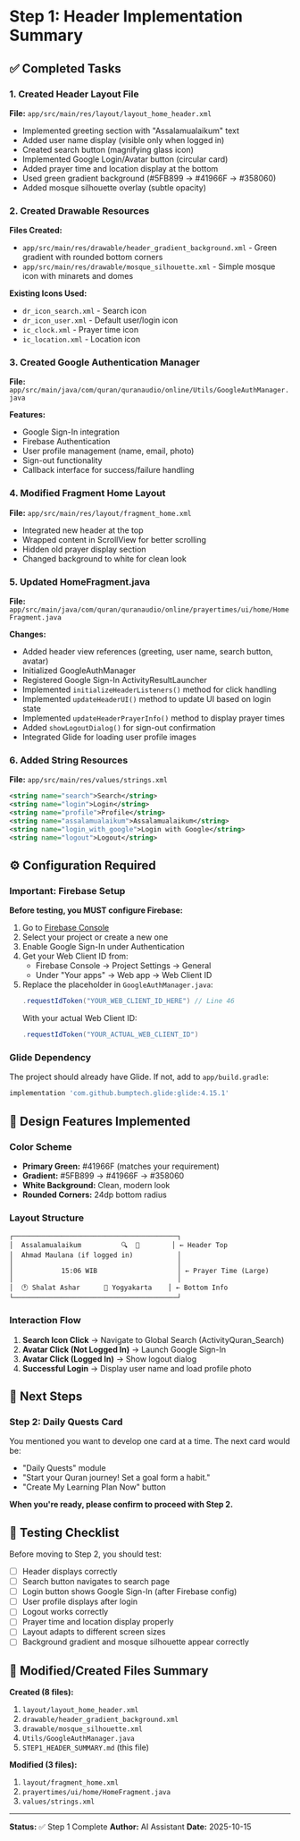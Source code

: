 # Step 1: Header Implementation Summary

## ✅ Completed Tasks

### 1. Created Header Layout File
**File:** `app/src/main/res/layout/layout_home_header.xml`
- Implemented greeting section with "Assalamualaikum" text
- Added user name display (visible only when logged in)
- Created search button (magnifying glass icon)
- Implemented Google Login/Avatar button (circular card)
- Added prayer time and location display at the bottom
- Used green gradient background (#5FB899 → #41966F → #358060)
- Added mosque silhouette overlay (subtle opacity)

### 2. Created Drawable Resources
**Files Created:**
- `app/src/main/res/drawable/header_gradient_background.xml` - Green gradient with rounded bottom corners
- `app/src/main/res/drawable/mosque_silhouette.xml` - Simple mosque icon with minarets and domes

**Existing Icons Used:**
- `dr_icon_search.xml` - Search icon
- `dr_icon_user.xml` - Default user/login icon  
- `ic_clock.xml` - Prayer time icon
- `ic_location.xml` - Location icon

### 3. Created Google Authentication Manager
**File:** `app/src/main/java/com/quran/quranaudio/online/Utils/GoogleAuthManager.java`

**Features:**
- Google Sign-In integration
- Firebase Authentication
- User profile management (name, email, photo)
- Sign-out functionality
- Callback interface for success/failure handling

### 4. Modified Fragment Home Layout
**File:** `app/src/main/res/layout/fragment_home.xml`
- Integrated new header at the top
- Wrapped content in ScrollView for better scrolling
- Hidden old prayer display section
- Changed background to white for clean look

### 5. Updated HomeFragment.java
**File:** `app/src/main/java/com/quran/quranaudio/online/prayertimes/ui/home/HomeFragment.java`

**Changes:**
- Added header view references (greeting, user name, search button, avatar)
- Initialized GoogleAuthManager
- Registered Google Sign-In ActivityResultLauncher
- Implemented `initializeHeaderListeners()` method for click handling
- Implemented `updateHeaderUI()` method to update UI based on login state
- Implemented `updateHeaderPrayerInfo()` method to display prayer times
- Added `showLogoutDialog()` for sign-out confirmation
- Integrated Glide for loading user profile images

### 6. Added String Resources
**File:** `app/src/main/res/values/strings.xml`
```xml
<string name="search">Search</string>
<string name="login">Login</string>
<string name="profile">Profile</string>
<string name="assalamualaikum">Assalamualaikum</string>
<string name="login_with_google">Login with Google</string>
<string name="logout">Logout</string>
```

## ⚙️ Configuration Required

### Important: Firebase Setup
**Before testing, you MUST configure Firebase:**

1. Go to [Firebase Console](https://console.firebase.google.com/)
2. Select your project or create a new one
3. Enable Google Sign-In under Authentication
4. Get your Web Client ID from:
   - Firebase Console → Project Settings → General
   - Under "Your apps" → Web app → Web Client ID
5. Replace the placeholder in `GoogleAuthManager.java`:
   ```java
   .requestIdToken("YOUR_WEB_CLIENT_ID_HERE") // Line 46
   ```
   With your actual Web Client ID:
   ```java
   .requestIdToken("YOUR_ACTUAL_WEB_CLIENT_ID")
   ```

### Glide Dependency
The project should already have Glide. If not, add to `app/build.gradle`:
```gradle
implementation 'com.github.bumptech.glide:glide:4.15.1'
```

## 🎨 Design Features Implemented

### Color Scheme
- **Primary Green:** #41966F (matches your requirement)
- **Gradient:** #5FB899 → #41966F → #358060
- **White Background:** Clean, modern look
- **Rounded Corners:** 24dp bottom radius

### Layout Structure
```
┌─────────────────────────────────────────┐
│  Assalamualaikum          🔍  👤        │ ← Header Top
│  Ahmad Maulana (if logged in)           │
│                                         │
│            15:06 WIB                    │ ← Prayer Time (Large)
│                                         │
│  🕐 Shalat Ashar      📍 Yogyakarta    │ ← Bottom Info
└─────────────────────────────────────────┘
```

### Interaction Flow
1. **Search Icon Click** → Navigate to Global Search (ActivityQuran_Search)
2. **Avatar Click (Not Logged In)** → Launch Google Sign-In
3. **Avatar Click (Logged In)** → Show logout dialog
4. **Successful Login** → Display user name and load profile photo

## 📝 Next Steps

### Step 2: Daily Quests Card
You mentioned you want to develop one card at a time. The next card would be:
- "Daily Quests" module
- "Start your Quran journey! Set a goal form a habit."
- "Create My Learning Plan Now" button

**When you're ready, please confirm to proceed with Step 2.**

## 🧪 Testing Checklist

Before moving to Step 2, you should test:
- [ ] Header displays correctly
- [ ] Search button navigates to search page
- [ ] Login button shows Google Sign-In (after Firebase config)
- [ ] User profile displays after login
- [ ] Logout works correctly
- [ ] Prayer time and location display properly
- [ ] Layout adapts to different screen sizes
- [ ] Background gradient and mosque silhouette appear correctly

## 📂 Modified/Created Files Summary

**Created (8 files):**
1. `layout/layout_home_header.xml`
2. `drawable/header_gradient_background.xml`
3. `drawable/mosque_silhouette.xml`
4. `Utils/GoogleAuthManager.java`
5. `STEP1_HEADER_SUMMARY.md` (this file)

**Modified (3 files):**
1. `layout/fragment_home.xml`
2. `prayertimes/ui/home/HomeFragment.java`
3. `values/strings.xml`

---

**Status:** ✅ Step 1 Complete
**Author:** AI Assistant
**Date:** 2025-10-15

